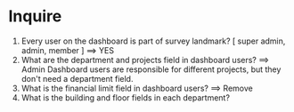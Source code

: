 # Inquire

1. Every user on the dashboard is part of survey landmark? [ super admin, admin, member ] ==> YES
2. What are the department and projects field in dashboard users? ==> Admin Dashboard users are responsible for different projects, but they don't need a department field.
3. What is the financial limit field in dashboard users? ==> Remove
4. What is the building and floor fields in each department?
